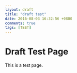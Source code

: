 ```yaml
---
layout: draft
title: "draft test"
date: 2016-08-03 16:32:56 +0800
comments: true
tags: [TEST]
---
```

<!-- testdraft.md --- 
;; 
;; Description: 
;; Author: Hongyi Wu(吴鸿毅)
;; Email: wuhongyi@qq.com 
;; Created: 三 8月  3 16:32:56 2016 (+0800)
;; Last-Updated: 三 8月  3 16:34:16 2016 (+0800)
;;           By: Hongyi Wu(吴鸿毅)
;;     Update #: 1
;; URL: http://wuhongyi.cn -->

# Draft Test Page

This is a test page.


<!-- testdraft.md ends here -->
